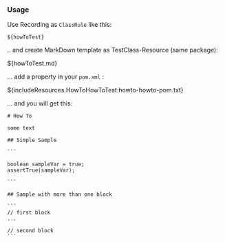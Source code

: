### Usage

Use Recording as `ClassRule` like this:

```
${howToTest}
```

.. and create MarkDown template as TestClass-Resource (same package):

${howToTest.md}

... add a property in your `pom.xml` :

${includeResources.HowToHowToTest:howto-howto-pom.txt}

... and you will get this:

	# How To

	some text

	## Simple Sample 

	```

	boolean sampleVar = true;
	assertTrue(sampleVar);

	```

	## Sample with more than one block

	```
	// first block
	...

	// second block
	```
